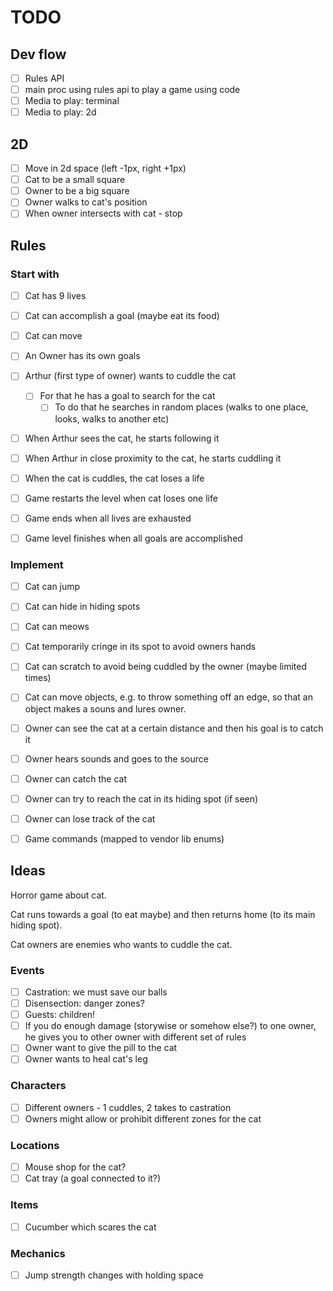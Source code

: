 # TODO

## Dev flow

- [ ] Rules API
- [ ] main proc using rules api to play a game using code
- [ ] Media to play: terminal
- [ ] Media to play: 2d

## 2D

- [ ] Move in 2d space (left -1px, right +1px)
- [ ] Cat to be a small square
- [ ] Owner to be a big square
- [ ] Owner walks to cat's position
- [ ] When owner intersects with cat - stop

## Rules

### Start with

- [ ] Cat has 9 lives
- [ ] Cat can accomplish a goal (maybe eat its food)
- [ ] Cat can move

- [ ] An Owner has its own goals
- [ ] Arthur (first type of owner) wants to cuddle the cat
  - [ ] For that he has a goal to search for the cat
    - [ ] To do that he searches in random places (walks to one place, looks, walks to another etc)
- [ ] When Arthur sees the cat, he starts following it
- [ ] When Arthur in close proximity to the cat, he starts cuddling it
- [ ] When the cat is cuddles, the cat loses a life

- [ ] Game restarts the level when cat loses one life
- [ ] Game ends when all lives are exhausted
- [ ] Game level finishes when all goals are accomplished

### Implement

- [ ] Cat can jump
- [ ] Cat can hide in hiding spots
- [ ] Cat can meows
- [ ] Cat temporarily cringe in its spot to avoid owners hands
- [ ] Cat can scratch to avoid being cuddled by the owner (maybe limited times)
- [ ] Cat can move objects, e.g. to throw something off an edge, so that an object makes a souns and lures owner.

- [ ] Owner can see the cat at a certain distance and then his goal is to catch it
- [ ] Owner hears sounds and goes to the source
- [ ] Owner can catch the cat
- [ ] Owner can try to reach the cat in its hiding spot (if seen)
- [ ] Owner can lose track of the cat

- [ ] Game commands (mapped to vendor lib enums)

## Ideas

Horror game about cat.

Cat runs towards a goal (to eat maybe) and then returns home (to its main hiding spot).

Cat owners are enemies who wants to cuddle the cat.

### Events

- [ ] Castration: we must save our balls
- [ ] Disensection: danger zones?
- [ ] Guests: children!
- [ ] If you do enough damage (storywise or somehow else?) to one owner, he gives you to other owner with different set of rules
- [ ] Owner want to give the pill to the cat
- [ ] Owner wants to heal cat's leg

### Characters

- [ ] Different owners - 1 cuddles, 2 takes to castration
- [ ] Owners might allow or prohibit different zones for the cat

### Locations

- [ ] Mouse shop for the cat?
- [ ] Cat tray (a goal connected to it?)

### Items

- [ ] Cucumber which scares the cat

### Mechanics

- [ ] Jump strength changes with holding space
